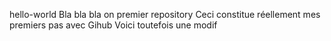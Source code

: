 hello-world
Bla bla bla on premier repository
Ceci constitue réellement mes premiers pas avec Gihub Voici toutefois une modif
